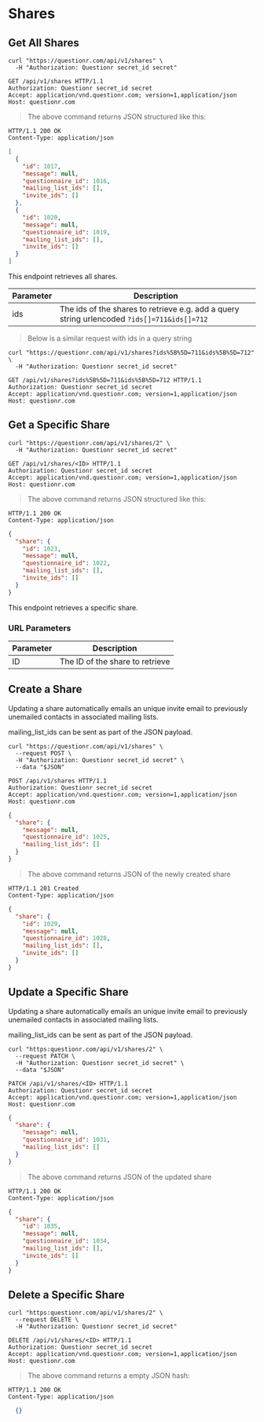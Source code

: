# Shares

## Get All Shares

```shell
curl "https://questionr.com/api/v1/shares" \
  -H "Authorization: Questionr secret_id secret"
```

```http
GET /api/v1/shares HTTP/1.1
Authorization: Questionr secret_id secret
Accept: application/vnd.questionr.com; version=1,application/json
Host: questionr.com
```

> The above command returns JSON structured like this:

```http
HTTP/1.1 200 OK
Content-Type: application/json
```
```json
[
  {
    "id": 1017,
    "message": null,
    "questionnaire_id": 1016,
    "mailing_list_ids": [],
    "invite_ids": []
  },
  {
    "id": 1020,
    "message": null,
    "questionnaire_id": 1019,
    "mailing_list_ids": [],
    "invite_ids": []
  }
]
```

This endpoint retrieves all shares.


Parameter | Description
--------- | -----------
ids | The ids of the shares to retrieve e.g. add a query string urlencoded `?ids[]=711&ids[]=712`

> Below is a similar request with ids in a query string

```shell
curl "https://questionr.com/api/v1/shares?ids%5B%5D=711&ids%5B%5D=712" \
  -H "Authorization: Questionr secret_id secret"
```
```http
GET /api/v1/shares?ids%5B%5D=711&ids%5B%5D=712 HTTP/1.1
Authorization: Questionr secret_id secret
Accept: application/vnd.questionr.com; version=1,application/json
Host: questionr.com
```

## Get a Specific Share

```shell
curl "https://questionr.com/api/v1/shares/2" \
  -H "Authorization: Questionr secret_id secret"
```

```http
GET /api/v1/shares/<ID> HTTP/1.1
Authorization: Questionr secret_id secret
Accept: application/vnd.questionr.com; version=1,application/json
Host: questionr.com
```

> The above command returns JSON structured like this:

```http
HTTP/1.1 200 OK
Content-Type: application/json
```
```json
{
  "share": {
    "id": 1023,
    "message": null,
    "questionnaire_id": 1022,
    "mailing_list_ids": [],
    "invite_ids": []
  }
}
```

This endpoint retrieves a specific share.

### URL Parameters

Parameter | Description
--------- | -----------
ID | The ID of the share to retrieve



## Create a Share

Updating a share automatically emails an unique invite email to previously unemailed contacts in associated mailing lists.

<aside class="notice">
mailing_list_ids can be sent as part of the JSON payload.
</aside>



```shell
curl "https://questionr.com/api/v1/shares" \
  --request POST \
  -H "Authorization: Questionr secret_id secret" \
  --data "$JSON"
```

```http
POST /api/v1/shares HTTP/1.1
Authorization: Questionr secret_id secret
Accept: application/vnd.questionr.com; version=1,application/json
Host: questionr.com
```
```json
{
  "share": {
    "message": null,
    "questionnaire_id": 1025,
    "mailing_list_ids": []
  }
}
```

> The above command returns JSON of the newly created share

```http
HTTP/1.1 201 Created
Content-Type: application/json
```
```json
{
  "share": {
    "id": 1029,
    "message": null,
    "questionnaire_id": 1028,
    "mailing_list_ids": [],
    "invite_ids": []
  }
}
```

## Update a Specific Share

Updating a share automatically emails an unique invite email to previously unemailed contacts in associated mailing lists.

<aside class="notice">
mailing_list_ids can be sent as part of the JSON payload.
</aside>



```shell
curl "https:questionr.com/api/v1/shares/2" \
  --request PATCH \
  -H "Authorization: Questionr secret_id secret" \
  --data "$JSON"
```
```http
PATCH /api/v1/shares/<ID> HTTP/1.1
Authorization: Questionr secret_id secret
Accept: application/vnd.questionr.com; version=1,application/json
Host: questionr.com
```
```json
{
  "share": {
    "message": null,
    "questionnaire_id": 1031,
    "mailing_list_ids": []
  }
}
```

> The above command returns JSON of the updated share

```http
HTTP/1.1 200 OK
Content-Type: application/json
```
```json
{
  "share": {
    "id": 1035,
    "message": null,
    "questionnaire_id": 1034,
    "mailing_list_ids": [],
    "invite_ids": []
  }
}
```


## Delete a Specific Share



```shell
curl "https:questionr.com/api/v1/shares/2" \
  --request DELETE \
  -H "Authorization: Questionr secret_id secret"
```

```http
DELETE /api/v1/shares/<ID> HTTP/1.1
Authorization: Questionr secret_id secret
Accept: application/vnd.questionr.com; version=1,application/json
Host: questionr.com
```

> The above command returns a empty JSON hash:

```http
HTTP/1.1 200 OK
Content-Type: application/json
```
```json
  {}
```

